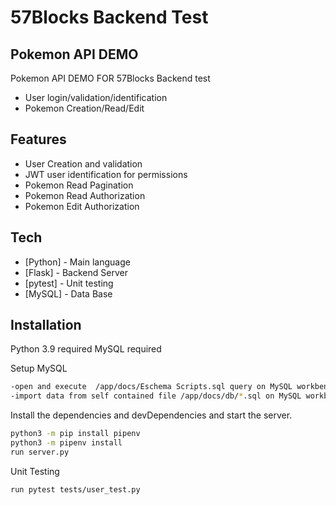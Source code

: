 # 57Blocks Backend Test
## Pokemon API DEMO

Pokemon API DEMO FOR 57Blocks Backend test

- User login/validation/identification
- Pokemon Creation/Read/Edit

## Features

- User Creation and validation
- JWT user identification for permissions 
- Pokemon Read Pagination
- Pokemon Read Authorization
- Pokemon Edit Authorization

## Tech

- [Python] - Main language
- [Flask] - Backend Server
- [pytest] - Unit testing
- [MySQL] - Data Base


## Installation

Python 3.9 required
MySQL required


Setup MySQL
```sh
-open and execute  /app/docs/Eschema Scripts.sql query on MySQL workbench
-import data from self contained file /app/docs/db/*.sql on MySQL workbench data import/restore  to 57Blocks DB
```
Install the dependencies and devDependencies and start the server.

```sh
python3 -m pip install pipenv
python3 -m pipenv install
run server.py
```

Unit Testing
```sh
run pytest tests/user_test.py
```

